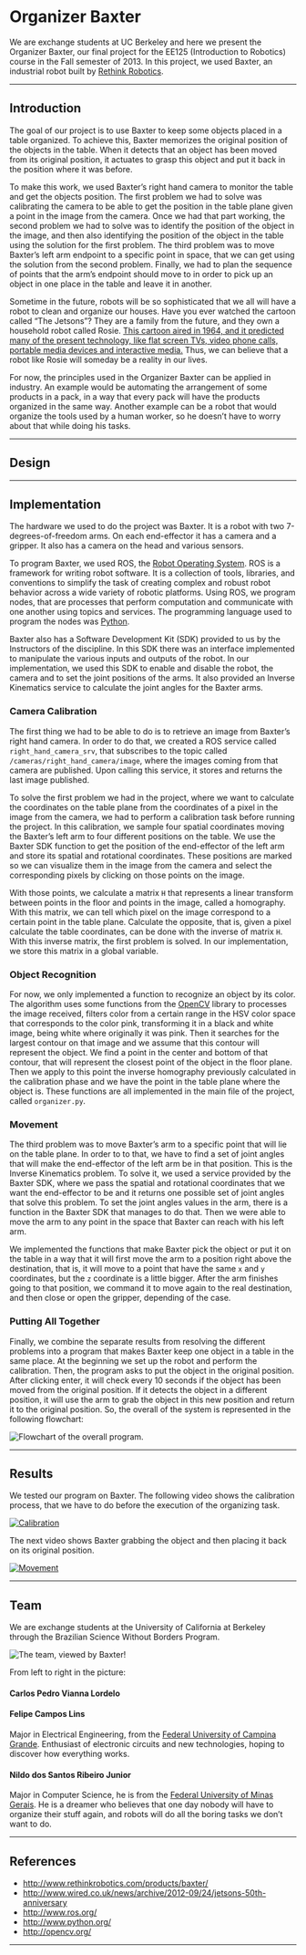 Organizer Baxter
===

We are exchange students at UC Berkeley and here we present the Organizer Baxter, our final project for the EE125 (Introduction to Robotics) course in the Fall semester of 2013. In this project, we used Baxter, an industrial robot built by [Rethink Robotics][1].

---

Introduction
---

The goal of our project is to use Baxter to keep some objects placed in a table organized. To achieve this, Baxter memorizes the original position of the objects in the table. When it detects that an object has been moved from its original position, it actuates to grasp this object and put it back in the position where it was before.

To make this work, we used Baxter’s right hand camera to monitor the table and get the objects position. The first problem we had to solve was calibrating the camera to be able to get the position in the table plane given a point in the image from the camera. Once we had that part working, the second problem we had to solve was to identify the position of the object in the image, and then also identifying the position of the object in the table using the solution for the first problem. The third problem was to move Baxter’s left arm endpoint to a specific point in space, that we can get using the solution from the second problem. Finally, we had to plan the sequence of points that the arm’s endpoint should move to in order to pick up an object in one place in the table and leave it in another.

Sometime in the future, robots will be so sophisticated that we all will have a robot to clean and organize our houses. Have you ever watched the cartoon called “The Jetsons”? They are a family from the future, and they own a household robot called Rosie. [This cartoon aired in 1964, and it predicted many of the present technology, like flat screen TVs, video phone calls, portable media devices and interactive media.][2] Thus, we can believe that a robot like Rosie will someday be a reality in our lives.

For now, the principles used in the Organizer Baxter can be applied in industry. An example would be automating the arrangement of some products in a pack, in a way that every pack will have the products organized in the same way. Another example can be a robot that would organize the tools used by a human worker, so he doesn’t have to worry about that while doing his tasks.

---


Design
---



---

Implementation
---

The hardware we used to do the project was Baxter. It is a robot with two 7-degrees-of-freedom arms. On each end-effector it has a camera and a gripper. It also has a camera on the head and various sensors.

To program Baxter, we used ROS, the [Robot Operating System][3]. ROS is a framework for writing robot software. It is a collection of tools, libraries, and conventions to simplify the task of creating complex and robust robot behavior across a wide variety of robotic platforms. Using ROS, we program nodes, that are processes that perform computation and communicate with one another using topics and services. The programming language used to program the nodes was [Python][4].

Baxter also has a Software Development Kit (SDK) provided to us by the Instructors of the discipline. In this SDK there was an interface implemented to manipulate the various inputs and outputs of the robot. In our implementation, we used this SDK to enable and disable the robot, the camera and to set the joint positions of the arms. It also provided an Inverse Kinematics service to calculate the joint angles for the Baxter arms.

### Camera Calibration

The first thing we had to be able to do is to retrieve an image from Baxter’s right hand camera. In order to do that, we created a ROS service called `right_hand_camera_srv`, that subscribes to the topic called `/cameras/right_hand_camera/image`, where the images coming from that camera are published. Upon calling this service, it stores and returns the last image published.

To solve the first problem we had in the project, where we want to calculate the coordinates on the table plane from the coordinates of a pixel in the image from the camera, we had to perform a calibration task before running the project. In this calibration, we sample four spatial coordinates moving the Baxter’s left arm to four different positions on the table. We use the Baxter SDK function to get the position of the end-effector of the left arm and store its spatial and rotational coordinates. These positions are marked so we can visualize them in the image from the camera and select the corresponding pixels by clicking on those points on the image.

With those points, we calculate a matrix `H` that represents a linear transform between points in the floor and points in the image, called a homography. With this matrix, we can tell which pixel on the image correspond to a certain point in the table plane. Calculate the opposite, that is, given a pixel calculate the table coordinates, can be done with the inverse of matrix `H`. With this inverse matrix, the first problem is solved. In our implementation, we store this matrix in a global variable.

### Object Recognition

For now, we only implemented a function to recognize an object by its color. The algorithm uses some functions from the [OpenCV][5] library to processes the image received, filters color from a certain range in the HSV color space that corresponds to the color pink, transforming it in a black and white image, being white where originally it was pink. Then it searches for the largest contour on that image and we assume that this contour will represent the object. We find a point in the center and bottom of that contour, that will represent the closest point of the object in the floor plane. Then we apply to this point the inverse homography previously calculated in the calibration phase and we have the point in the table plane where the object is. These functions are all implemented in the main file of the project, called `organizer.py`.

### Movement

The third problem was to move Baxter’s arm to a specific point that will lie on the table plane. In order to to that, we have to find a set of joint angles that will make the end-effector of the left arm be in that position. This is the Inverse Kinematics problem. To solve it, we used a service provided by the Baxter SDK, where we pass the spatial and rotational coordinates that we want the end-effector to be and it returns one possible set of joint angles that solve this problem. To set the joint angles values in the arm, there is a function in the Baxter SDK that manages to do that. Then we were able to move the arm to any point in the space that Baxter can reach with his left arm.

We implemented the functions that make Baxter pick the object or put it on the table in a way that it will first move the arm to a position right above the destination, that is, it will move to a point that have the same `x` and `y` coordinates, but the `z` coordinate is a little bigger. After the arm finishes going to that position, we command it to move again to the real destination, and then close or open the gripper, depending of the case.

### Putting All Together

Finally, we combine the separate results from resolving the different problems into a program that makes Baxter keep one object in a table in the same place. At the beginning we set up the robot and perform the calibration. Then, the program asks to put the object in the original position. After clicking enter, it will check every 10 seconds if the object has been moved from the original position. If it detects the object in a different position, it will use the arm to grab the object in this new position and return it to the original position. So, the overall of the system is represented in the following flowchart:

![Flowchart of the overall program.][6]

---

Results
---

We tested our program on Baxter. The following video shows the calibration process, that we have to do before the execution of the organizing task.

[![Calibration](http://img.youtube.com/vi/sNN6mCO27-E/0.jpg)](http://www.youtube.com/watch?v=sNN6mCO27-E)

The next video shows Baxter grabbing the object and then placing it back on its original position.

[![Movement](http://img.youtube.com/vi/gRwJzJ8GW3w/0.jpg)](http://www.youtube.com/watch?v=gRwJzJ8GW3w)

---

Team
---

We are exchange students at the University of California at Berkeley through the Brazilian Science Without Borders Program.

![The team, viewed by Baxter!][7]

From left to right in the picture:

#### Carlos Pedro Vianna Lordelo

#### Felipe Campos Lins
Major in Electrical Engineering, from the [Federal University of Campina Grande](http://www.ufcg.edu.br/). Enthusiast of electronic circuits and new technologies, hoping to discover how everything works.     	

#### Nildo dos Santos Ribeiro Junior
Major in Computer Science, he is from the [Federal University of Minas Gerais](http://www.ufmg.br). He is a dreamer who believes that one day nobody will have to organize their stuff again, and robots will do all the boring tasks we don’t want to do.

---

References
---

- http://www.rethinkrobotics.com/products/baxter/
- http://www.wired.co.uk/news/archive/2012-09/24/jetsons-50th-anniversary
- http://www.ros.org/
- http://www.python.org/
- http://opencv.org/

---


  [1]: http://www.rethinkrobotics.com/products/baxter/
  [2]: http://www.wired.co.uk/news/archive/2012-09/24/jetsons-50th-anniversary
  [3]: http://www.ros.org/
  [4]: http://www.python.org/
  [5]: http://opencv.org/
  [6]: http://wc1.smartdraw.com/specials/images/examples/flowchart-example-medical-services-patient-routing-flowchart.png
  [7]: https://dl.dropboxusercontent.com/u/25167563/carlos_felipe_nildo_robotics_team.jpg
